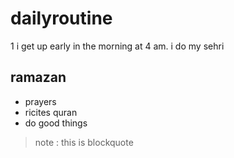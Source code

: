 # dailyroutine
1 i get up early in the morning at 4 am.
i do my sehri 

## ramazan

- prayers
- ricites quran
- do good things

>note : this is blockquote